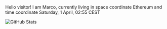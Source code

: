 Hello visitor! I am Marco, currently living in space coordinate Ethereum and time coordinate Saturday, 1 April, 02:55 CEST

![GitHub Stats](https://github-readme-stats.vercel.app/api?username=OxMarco)
